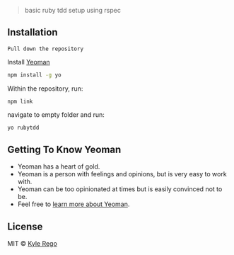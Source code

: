 > basic ruby tdd setup using rspec

## Installation
```
Pull down the repository 
```
Install [Yeoman](http://yeoman.io)

```bash
npm install -g yo 
```

Within the repository, run:
```
npm link
```
navigate to empty folder and run:

```bash
yo rubytdd
```

## Getting To Know Yeoman

 * Yeoman has a heart of gold.
 * Yeoman is a person with feelings and opinions, but is very easy to work with.
 * Yeoman can be too opinionated at times but is easily convinced not to be.
 * Feel free to [learn more about Yeoman](http://yeoman.io/).

## License

MIT © [Kyle Rego]()